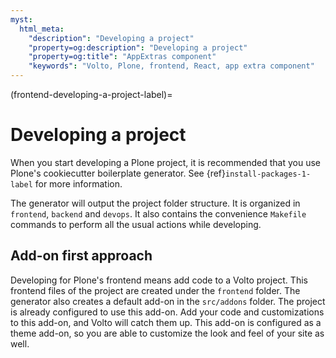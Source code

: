 ```yaml
---
myst:
  html_meta:
    "description": "Developing a project"
    "property=og:description": "Developing a project"
    "property=og:title": "AppExtras component"
    "keywords": "Volto, Plone, frontend, React, app extra component"
---
```


(frontend-developing-a-project-label)=

# Developing a project

When you start developing a Plone project, it is recommended that you use Plone's cookiecutter boilerplate generator.
See {ref}`install-packages-1-label` for more information.

The generator will output the project folder structure.
It is organized in `frontend`, `backend` and `devops`.
It also contains the convenience `Makefile` commands to perform all the usual actions while developing.

## Add-on first approach

Developing for Plone's frontend means add code to a Volto project.
This frontend files of the project are created under the `frontend` folder.
The generator also creates a default add-on in the `src/addons` folder.
The project is already configured to use this add-on.
Add your code and customizations to this add-on, and Volto will catch them up.
This add-on is configured as a theme add-on, so you are able to customize the look and feel of your site as well.

